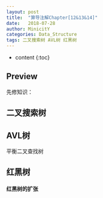 ```yaml
---
layout: post
title:  "算导注解Chapter[12&13&14]"
date:   2018-07-28
author: MinicitY
categories: Data_Structure
tags: 二叉搜索树 AVL树 红黑树 
---
```


* content
{:toc}

## **Preview**

先修知识：

## **二叉搜索树**

## **AVL树**

平衡二叉查找树

## **红黑树**

#### 红黑树的扩张